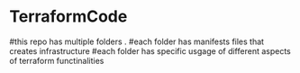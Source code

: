 # TerraformCode
#this repo has multiple folders .
#each folder has manifests files that creates infrastructure 
#each folder has specific usgage of different aspects of terraform functinalities
